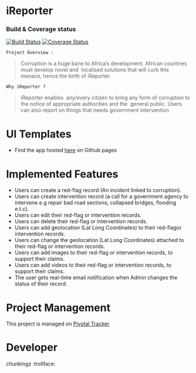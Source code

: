 # iReporter 

### Build & Coverage status
[![Build Status](https://travis-ci.com/chunkingz/iReporter.svg?branch=develop)](https://travis-ci.com/chunkingz/iReporter) [![Coverage Status](https://coveralls.io/repos/github/chunkingz/iReporter/badge.svg?branch=develop)](https://coveralls.io/github/chunkingz/iReporter?branch=develop)

`Project Overview :`
> Corruption is a huge bane to Africa’s development. African countries must develop novel and  localised solutions that will curb this menace, hence the birth of iReporter. 

`Why iReporter ?`
> iReporter enables  any/every citizen to bring any form of corruption to the notice of appropriate authorities and the  general public. Users can also report on things that needs government intervention

# UI Templates
* Find the app hosted [here](https://chunkingz.github.io/iReporter/) on Github pages

# Implemented Features
- Users can create a ​red-flag ​​record (An incident linked to corruption). 
- Users can create ​intervention​​ record​ ​​(a call for a government agency to intervene e.g  repair bad road sections, collapsed bridges, flooding e.t.c). 
- Users can edit their ​red-flag ​​or ​intervention ​​records. 
- Users can delete their ​red-flag ​​or ​intervention ​​records. 
- Users can add geolocation (Lat Long Coordinates) to their ​red-flag ​​or ​intervention  records​. 
- Users can change the geolocation (Lat Long Coordinates) attached to their ​red-flag ​​or  intervention ​​records​. 
- Users can add images to their ​red-flag ​​or​ intervention ​​records, to support their claims. 
- Users can add videos to their ​red-flag ​​or​ intervention ​​records, to support their claims. 
- The user gets real-time email notification when Admin changes the ​status ​​of their record. 

# Project Management
This project is managed on [Pivotal Tracker](https://www.pivotaltracker.com/n/projects/2226540)

# Developer
chunkingz :trollface: